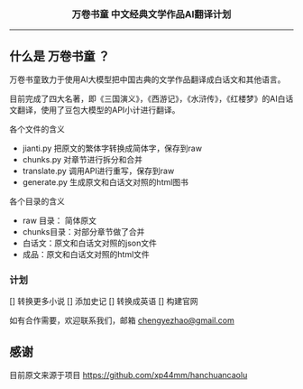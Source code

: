 <h3 align="center">万卷书童 中文经典文学作品AI翻译计划</h3>


------------------------------

## 什么是 万卷书童 ？

万卷书童致力于使用AI大模型把中国古典的文学作品翻译成白话文和其他语言。

目前完成了四大名著，即《三国演义》，《西游记》，《水浒传》，《红楼梦》的AI白话文翻译，使用了豆包大模型的API小计进行翻译。

各个文件的含义

- jianti.py 把原文的繁体字转换成简体字，保存到raw
- chunks.py 对章节进行拆分和合并
- translate.py 调用API进行重写，保存到raw
- generate.py 生成原文和白话文对照的html图书

各个目录的含义

- raw 目录： 简体原文
- chunks目录：对部分章节做了合并
- 白话文：原文和白话文对照的json文件
- 成品：原文和白话文对照的html文件

### 计划

[] 转换更多小说
[] 添加史记
[] 转换成英语
[] 构建官网

如有合作需要，欢迎联系我们，邮箱 chengyezhao@gmail.com

## 感谢

目前原文来源于项目 https://github.com/xp44mm/hanchuancaolu